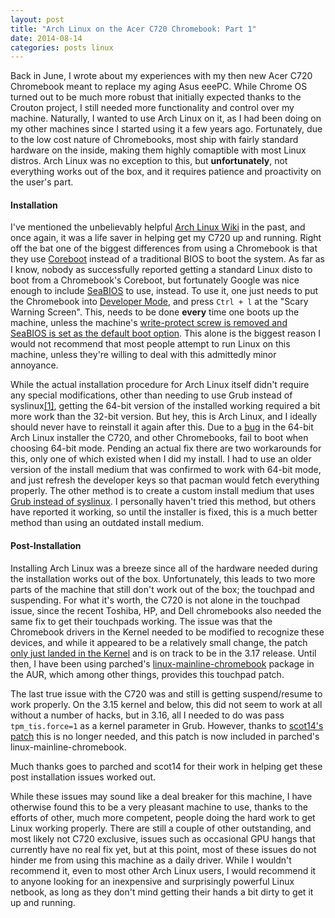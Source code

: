 ```yaml
--- 
layout: post
title: "Arch Linux on the Acer C720 Chromebook: Part 1"
date: 2014-08-14
categories: posts linux
---
```


Back in June, I wrote about my experiences with my then new Acer C720 Chromebook 
meant to replace my aging Asus eeePC. While Chrome OS turned out to be much more 
robust that initially expected thanks to the Crouton project, I still needed 
more functionality and control over my machine. Naturally, I wanted to use 
Arch Linux on it, as I had been doing on my other machines since I started using 
it a few years ago. Fortunately, due to the low cost nature of Chromebooks, 
most ship with fairly standard hardware on the inside, making them highly 
comaptible with most Linux distros. Arch Linux was no exception to this, but 
__unfortunately__, not everything works out of the box, and it requires 
patience and proactivity on the user's part.

#### Installation

I've mentioned the unbelievably helpful [Arch Linux Wiki][wiki] in the past, and once 
again, it was a life saver in helping get my C720 up and running. Right off the 
bat one of the biggest differences from using a Chromebook is that they use 
[Coreboot][coreboot] instead of a traditional BIOS to boot the system. As far as 
I know, nobody as successfully reported getting a standard Linux disto to boot 
from a Chromebook's Coreboot, but fortunately Google was nice enough to include 
[SeaBIOS][seabios] to use, instead. To use it, one just needs to put the Chromebook 
into [Developer Mode][dev], and press `Ctrl + l` at the "Scary Warning Screen". 
This, needs to be done __every__ time one boots up the machine, unless the 
machine's [write-protect screw is removed and SeaBIOS is set as the default boot option][write]. 
This alone is the biggest reason I would not recommend that most people 
attempt to run Linux on this machine, unless they're willing to deal with this 
admittedly minor annoyance.

While the actual installation procedure for Arch Linux itself didn't require
any special modifications, other than needing to use Grub instead of syslinux[\[1\]][syslinux], 
getting the 64-bit version of the installed working required a bit more work than the 32-bit 
version. But hey, this is Arch Linux, and I ideally should never have to 
reinstall it again after this. Due to a [bug][bug] in the 64-bit Arch Linux 
installer the C720, and other Chromebooks, fail to boot when choosing 64-bit mode. 
Pending an actual fix there are two workarounds for this, only one of 
which existed when I did my install. I had to use an older version of the install 
medium that was confirmed to work with 64-bit mode, and just refresh the developer 
keys so that pacman would fetch everything properly. The other method is to 
create a custom install medium that uses [Grub instead of syslinux][grub]. I 
personally haven't tried this method, but others have reported it working, so 
until the installer is fixed, this is a much better method than using an 
outdated install medium.

#### Post-Installation

Installing Arch Linux was a breeze since all of the hardware needed during the 
installation works out of the box. Unfortunately, this leads to two more parts 
of the machine that still don't work out of the box; the touchpad and suspending. 
For what it's worth, the C720 is not alone in the touchpad issue, since the 
recent Toshiba, HP, and Dell chromebooks also needed the same fix to get their 
touchpads working. The issue was that the Chromebook drivers in the Kernel needed 
to be modified to recognize these devices, and while it appeared to be a relatively
small change, the patch [only just landed in the Kernel][fix] and is on track to 
be in the 3.17 release. Until then, I have been using parched's 
[linux-mainline-chromebook][kernel] package in the AUR, which among other things, 
provides this touchpad patch.

The last true issue with the C720 was and still is getting suspend/resume to 
work properly. On the 3.15 kernel and below, this did not seem to work at all 
without a number of hacks, but in 3.16, all I needed to do was pass 
`tpm_tis.force=1` as a kernel parameter in Grub. However, thanks to 
[scot14's patch][patch] this is no longer needed, and this patch is now included 
in parched's linux-mainline-chromebook. 

Much thanks goes to parched and scot14 for their work in helping get these post 
installation issues worked out.

While these issues may sound like a deal breaker for this machine, I have 
otherwise found this to be a very pleasant machine to use, thanks to the efforts 
of other, much more competent, people doing the hard work to get Linux working 
properly. There are still a couple of other outstanding, and most likely 
not C720 exclusive, issues such as occasional GPU hangs that currently have no 
real fix yet, but at this point, most of these issues do not hinder me from 
using this machine as a daily driver. While I wouldn't recommend it, even to 
most other Arch Linux users, I would recommend it to anyone looking for an 
inexpensive and surprisingly powerful Linux netbook, as long as they don't 
mind getting their hands a bit dirty to get it up and running.

[bug]: https://bugs.archlinux.org/task/40637?project=6
[coreboot]: http://www.coreboot.org/Welcome_to_coreboot
[dev]: http://www.chromium.org/chromium-os/developer-information-for-chrome-os-devices/acer-c720-chromebook#TOC-Developer-Mode
[fix]: https://git.kernel.org/cgit/linux/kernel/git/torvalds/linux.git/commit/?id=58d08e3b2c2033354b91467da33deffa06360c28
[grub]: https://wiki.archlinux.org/index.php/Acer_C720_Chromebook#Installing_Arch_Linux
[kernel]: https://aur.archlinux.org/packages/linux-mainline-chromebook
[patch]: https://bbs.archlinux.org/viewtopic.php?pid=1444442#p1444442
[seabios]: http://www.coreboot.org/SeaBIOS
[syslinux]: https://wiki.archlinux.org/index.php/Acer_C720_Chromebook#Unresolved_issues
[wiki]: https://wiki.archlinux.org/index.php/Acer_C720_Chromebook
[write]: https://wiki.archlinux.org/index.php/Acer_C720_Chromebook#Enabling_the_pre-installed_version_of_SeaBIOS